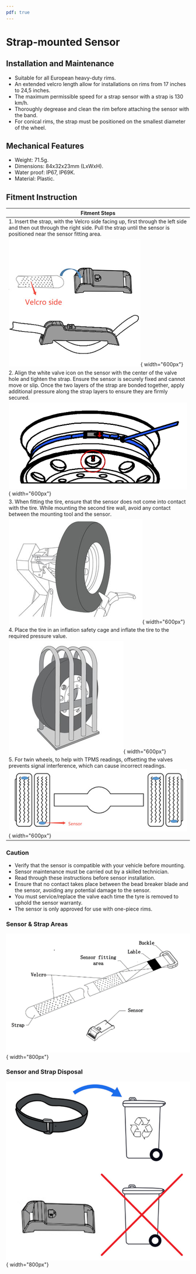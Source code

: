 ```yaml
---
pdf: true
---
```


# Strap-mounted Sensor

## Installation and Maintenance

- Suitable for all European heavy-duty rims.
- An extended velcro length allow for installations on rims from 17 inches to 24,5 inches.
- The maximum permissible speed for a strap sensor with a strap is 130 km/h.
- Thoroughly degrease and clean the rim before attaching the sensor with the band.
- For conical rims, the strap must be positioned on the smallest diameter of the wheel.

## Mechanical Features

- Weight: 71.5g.
- Dimensions: 84x32x23mm (LxWxH).
- Water proof: IP67, IP69K.
- Material: Plastic.

## Fitment Instruction

|**Fitment Steps** |
|----------------|
| 1. Insert the strap, with the Velcro side facing up, first through the left side and then out through the right side. Pull the strap until the sensor is positioned near the sensor fitting area.
 ![Step 1](images/strap_sensor_velcro.jpg){ width="600px"}    |
| 2. Align the white valve icon on the sensor with the center of the valve hole and tighten the strap. Ensure the sensor is securely fixed and cannot move or slip. Once the two layers of the strap are bonded together, apply additional pressure along the strap layers to ensure they are firmly secured.
  ![Step 2](images/strap_sensor_mounting.jpg){ width="600px"}     |
| 3. When fitting the tire, ensure that the sensor does not come into contact with the tire. While mounting the second tire wall, avoid any contact between the mounting tool and the sensor.
 ![Step 3](images/valve_mounted_instruction_step3.JPG){ width="600px"}    |
| 4. Place the tire in an inflation safety cage and inflate the tire to the required pressure value.
 ![Step 4](images/valve_mounted_instruction_step4.JPG){ width="600px"}        |
| 5. For twin wheels, to help with TPMS readings, offsetting the valves prevents signal interference, which can cause incorrect readings. ![Step 5](images/strap_sensor_twin_tires.jpg){ width="600px"}        |

### Caution

- Verify that the sensor is compatible with your vehicle before mounting.
- Sensor maintenance must be carried out by a skilled technician.
- Read through these instructions before sensor installation.
- Ensure that no contact takes place between the bead breaker blade and the sensor, avoiding any potential damage to the sensor.
- You must service/replace the valve each time the tyre is removed to uphold the sensor warranty.
- The sensor is only approved for use with one-piece rims.

### Sensor & Strap Areas

![Strap-mounted Sensor](images/strap_mounted_sensor.jpg){ width="800px"}



### Sensor and Strap Disposal

![Disposal](images/strap_sensor_recycling.jpg){ width="800px"}


